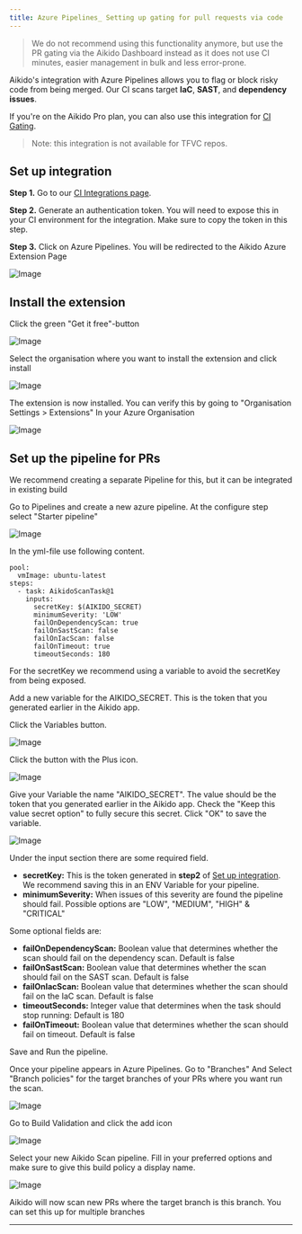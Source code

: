 ```yaml
---
title: Azure Pipelines_ Setting up gating for pull requests via code
---
```



> We do not recommend using this functionality anymore, but use the PR gating via the Aikido Dashboard instead as it does not use CI minutes, easier management in bulk and less error-prone.

Aikido's integration with Azure Pipelines allows you to flag or block risky code from being merged. Our CI scans target **IaC**, **SAST**, and **dependency issues**.

If you're on the Aikido Pro plan, you can also use this integration for [CI Gating](https://help.aikido.dev/en/articles/7945775-setting-up-feature-branch-scanning).

> Note: this integration is not available for TFVC repos.

## Set up integration

**Step 1.** Go to our [CI Integrations page](https://app.aikido.dev/settings/integrations/continuous-integration).

**Step 2.** Generate an authentication token. You will need to expose this in your CI environment for the integration. Make sure to copy the token in this step.

**Step 3.** Click on Azure Pipelines. You will be redirected to the Aikido Azure Extension Page

![Image](https://ucarecdn.com/8787fd95-f430-4ceb-9a6a-2e9c085d81fe/)

## Install the extension

Click the green "Get it free"-button

![Image](https://ucarecdn.com/e1fd7298-e234-4057-8943-57499e60f98d/)

Select the organisation where you want to install the extension and click install

![Image](https://ucarecdn.com/6efd326d-b1e8-418e-a951-b29c06ca06c1/)

The extension is now installed. You can verify this by going to "Organisation Settings &gt; Extensions" In your Azure Organisation

![Image](https://ucarecdn.com/d2df10f4-1aa6-4e57-8f3c-687214412530/)

## Set up the pipeline for PRs

We recommend creating a separate Pipeline for this, but it can be integrated in existing build

Go to Pipelines and create a new azure pipeline. At the configure step select "Starter pipeline"

![Image](https://ucarecdn.com/cd05ea44-e92e-485a-b9f8-6923a4e03341/)

In the yml-file use following content.

```
pool:
  vmImage: ubuntu-latest
steps:
  - task: AikidoScanTask@1 
    inputs: 
      secretKey: $(AIKIDO_SECRET) 
      minimumSeverity: 'LOW'
      failOnDependencyScan: true
      failOnSastScan: false
      failOnIacScan: false
      failOnTimeout: true
      timeoutSeconds: 180
```

For the secretKey we recommend using a variable to avoid the secretKey from being exposed. 

Add a new variable for the AIKIDO_SECRET. This is the token that you generated earlier in the Aikido app.

Click the Variables button.

![Image](https://ucarecdn.com/d440d9d8-440a-4e85-9aab-86e8da0dbfd7/)

Click the button with the Plus icon.

![Image](https://ucarecdn.com/f9adf410-9c08-4a7b-8638-76c4c89faf69/)

Give your Variable the name "AIKIDO_SECRET". The value should be the token that you generated earlier in the Aikido app. Check the "Keep this value secret option" to fully secure this secret. Click "OK" to save the variable.

![Image](https://ucarecdn.com/6a107e4a-5cb0-478f-92a6-dc995520276c/)

Under the input section there are some required field.

- **secretKey:** This is the token generated in **step2** of [Set up integration](https://help.aikido.dev/en/articles/9099968-setting-up-gating-for-pull-requests-with-azure-pipelines#h_1a95ad3e70). We recommend saving this in an ENV Variable for your pipeline.
- **minimumSeverity:** When issues of this severity are found the pipeline should fail. Possible options are "LOW", "MEDIUM", "HIGH" & "CRITICAL"

Some optional fields are:

- **failOnDependencyScan:** Boolean value that determines whether the scan should fail on the dependency scan. Default is false
- **failOnSastScan:** Boolean value that determines whether the scan should fail on the SAST scan. Default is false
- **failOnIacScan:** Boolean value that determines whether the scan should fail on the IaC scan. Default is false
- **timeoutSeconds:** Integer value that determines when the task should stop running: Default is 180
- **failOnTimeout:** Boolean value that determines whether the scan should fail on timeout. Default is false

Save and Run the pipeline.

Once your pipeline appears in Azure Pipelines. Go to "Branches" And Select "Branch policies" for the target branches of your PRs where you want run the scan.

![Image](https://ucarecdn.com/25e06f66-3bf0-4cfa-a2bd-890e9a864940/)

Go to Build Validation and click the add icon

![Image](https://ucarecdn.com/58ab5e0c-f40e-4906-bea5-f68cb4824a3b/)

Select your new Aikido Scan pipeline. Fill in your preferred options and make sure to give this build policy a display name.

![Image](https://ucarecdn.com/353f1374-3eaf-4b95-8561-c004feabb423/)

Aikido will now scan new PRs where the target branch is this branch. You can set this up for multiple branches

---